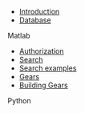 * [Introduction](https://github.com/scitran/client/wiki/Home)
* [Database](https://github.com/scitran/client/wiki/Database-principles)

Matlab
* [Authorization](https://github.com/scitran/client/wiki/Authorization)
* [Search](https://github.com/scitran/client/wiki/Search)
* [Search examples](https://github.com/scitran/client/wiki/Search-examples)
* [Gears](https://github.com/scitran/client/wiki/Gears)
* [Building Gears](https://github.com/scitran/client/wiki/Building-Gears)

Python

